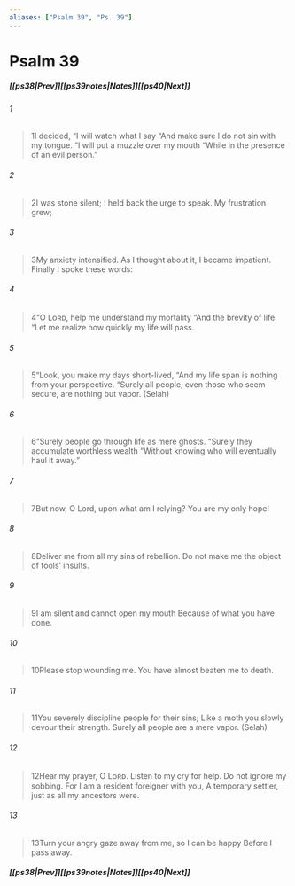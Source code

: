 ```yaml
---
aliases: ["Psalm 39", "Ps. 39"]
---
```

# Psalm 39
##### <span class=arrow-left></span>[[ps38|Prev]]<span class=navigation-separator></span>[[ps39notes|Notes]]<span class=navigation-separator></span>[[ps40|Next]]<span class=arrow-right></span>
###### 1
><span class=verse-first-poetry>1</span>I decided, “I will watch what I say
><span class=poetry-quote-double>“</span>And make sure I do not sin with my tongue.
><span class=poetry-quote-double>“</span>I will put a muzzle over my mouth
><span class=poetry-quote-double>“</span>While in the presence of an evil person.”
###### 2
><span class=verse-body-poetry>2</span>I was stone silent;
>I held back the urge to speak.
>My frustration grew;
###### 3
><span class=verse-body-poetry>3</span>My anxiety intensified.
>As I thought about it, I became impatient.
>Finally I spoke these words:
###### 4
><span class=verse-body-poetry>4</span><span class=poetry-quote-double>“</span>O Lᴏʀᴅ, help me understand my mortality
><span class=poetry-quote-double>“</span>And the brevity of life.
><span class=poetry-quote-double>“</span>Let me realize how quickly my life will pass.
###### 5
><span class=verse-body-poetry>5</span><span class=poetry-quote-double>“</span>Look, you make my days short-lived,
><span class=poetry-quote-double>“</span>And my life span is nothing from your perspective.
><span class=poetry-quote-double>“</span>Surely all people, even those who seem secure, are nothing but vapor. (Selah)
###### 6
><span class=verse-body-poetry>6</span><span class=poetry-quote-double>“</span>Surely people go through life as mere ghosts.
><span class=poetry-quote-double>“</span>Surely they accumulate worthless wealth
><span class=poetry-quote-double>“</span>Without knowing who will eventually haul it away.”
<div class=paragraph-break></div>

###### 7
><span class=verse-first-poetry>7</span>But now, O Lord, upon what am I relying?
>You are my only hope!
###### 8
><span class=verse-body-poetry>8</span>Deliver me from all my sins of rebellion.
>Do not make me the object of fools’ insults.
###### 9
><span class=verse-body-poetry>9</span>I am silent and cannot open my mouth
>Because of what you have done.
###### 10
><span class=verse-body-poetry>10</span>Please stop wounding me.
>You have almost beaten me to death.
###### 11
><span class=verse-body-poetry>11</span>You severely discipline people for their sins;
>Like a moth you slowly devour their strength.
>Surely all people are a mere vapor. (Selah)
<div class=paragraph-break></div>

###### 12
><span class=verse-first-poetry>12</span>Hear my prayer, O Lᴏʀᴅ.
>Listen to my cry for help.
>Do not ignore my sobbing.
>For I am a resident foreigner with you,
>A temporary settler, just as all my ancestors were.
###### 13
><span class=verse-body-poetry>13</span>Turn your angry gaze away from me, so I can be happy
>Before I pass away.
##### <span class=arrow-left></span>[[ps38|Prev]]<span class=navigation-separator></span>[[ps39notes|Notes]]<span class=navigation-separator></span>[[ps40|Next]]<span class=arrow-right></span>
